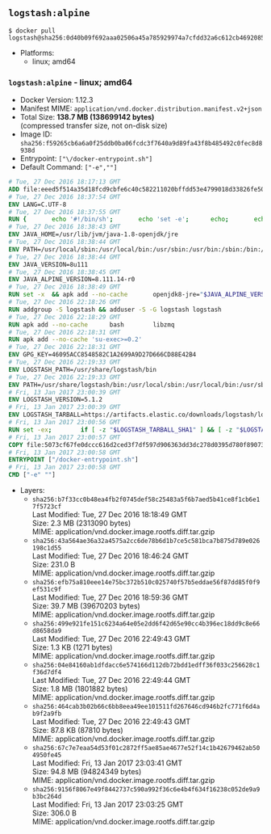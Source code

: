 ## `logstash:alpine`

```console
$ docker pull logstash@sha256:0d40b09f692aaa02506a45a785929974a7cfdd32a6c612cb469208596daabdb7
```

-	Platforms:
	-	linux; amd64

### `logstash:alpine` - linux; amd64

-	Docker Version: 1.12.3
-	Manifest MIME: `application/vnd.docker.distribution.manifest.v2+json`
-	Total Size: **138.7 MB (138699142 bytes)**  
	(compressed transfer size, not on-disk size)
-	Image ID: `sha256:f59265cb6a6a0f25ddb0ba06fcdc3f7640a9d89fa43f8b485492c0fec8d8938d`
-	Entrypoint: `["\/docker-entrypoint.sh"]`
-	Default Command: `["-e",""]`

```dockerfile
# Tue, 27 Dec 2016 18:17:13 GMT
ADD file:eeed5f514a35d18fcd9cbfe6c40c582211020bffdd53e4799018d33826fe5067 in / 
# Tue, 27 Dec 2016 18:37:54 GMT
ENV LANG=C.UTF-8
# Tue, 27 Dec 2016 18:37:55 GMT
RUN { 		echo '#!/bin/sh'; 		echo 'set -e'; 		echo; 		echo 'dirname "$(dirname "$(readlink -f "$(which javac || which java)")")"'; 	} > /usr/local/bin/docker-java-home 	&& chmod +x /usr/local/bin/docker-java-home
# Tue, 27 Dec 2016 18:38:43 GMT
ENV JAVA_HOME=/usr/lib/jvm/java-1.8-openjdk/jre
# Tue, 27 Dec 2016 18:38:44 GMT
ENV PATH=/usr/local/sbin:/usr/local/bin:/usr/sbin:/usr/bin:/sbin:/bin:/usr/lib/jvm/java-1.8-openjdk/jre/bin:/usr/lib/jvm/java-1.8-openjdk/bin
# Tue, 27 Dec 2016 18:38:44 GMT
ENV JAVA_VERSION=8u111
# Tue, 27 Dec 2016 18:38:45 GMT
ENV JAVA_ALPINE_VERSION=8.111.14-r0
# Tue, 27 Dec 2016 18:38:49 GMT
RUN set -x 	&& apk add --no-cache 		openjdk8-jre="$JAVA_ALPINE_VERSION" 	&& [ "$JAVA_HOME" = "$(docker-java-home)" ]
# Tue, 27 Dec 2016 22:18:26 GMT
RUN addgroup -S logstash && adduser -S -G logstash logstash
# Tue, 27 Dec 2016 22:18:29 GMT
RUN apk add --no-cache 		bash 		libzmq
# Tue, 27 Dec 2016 22:18:31 GMT
RUN apk add --no-cache 'su-exec>=0.2'
# Tue, 27 Dec 2016 22:18:31 GMT
ENV GPG_KEY=46095ACC8548582C1A2699A9D27D666CD88E42B4
# Tue, 27 Dec 2016 22:19:33 GMT
ENV LOGSTASH_PATH=/usr/share/logstash/bin
# Tue, 27 Dec 2016 22:19:33 GMT
ENV PATH=/usr/share/logstash/bin:/usr/local/sbin:/usr/local/bin:/usr/sbin:/usr/bin:/sbin:/bin:/usr/lib/jvm/java-1.8-openjdk/jre/bin:/usr/lib/jvm/java-1.8-openjdk/bin
# Fri, 13 Jan 2017 23:00:39 GMT
ENV LOGSTASH_VERSION=5.1.2
# Fri, 13 Jan 2017 23:00:39 GMT
ENV LOGSTASH_TARBALL=https://artifacts.elastic.co/downloads/logstash/logstash-5.1.2.tar.gz LOGSTASH_TARBALL_ASC=https://artifacts.elastic.co/downloads/logstash/logstash-5.1.2.tar.gz.asc LOGSTASH_TARBALL_SHA1=dead2e06f74ab09f012ac34dfb18aafeaa7b08f0
# Fri, 13 Jan 2017 23:00:56 GMT
RUN set -ex; 		if [ -z "$LOGSTASH_TARBALL_SHA1" ] && [ -z "$LOGSTASH_TARBALL_ASC" ]; then 		echo >&2 'error: have neither a SHA1 _or_ a signature file -- cannot verify download!'; 		exit 1; 	fi; 		apk add --no-cache --virtual .fetch-deps 		ca-certificates 		gnupg 		openssl 		tar 	; 		wget -O logstash.tar.gz "$LOGSTASH_TARBALL"; 		if [ "$LOGSTASH_TARBALL_SHA1" ]; then 		echo "$LOGSTASH_TARBALL_SHA1 *logstash.tar.gz" | sha1sum -c -; 	fi; 		if [ "$LOGSTASH_TARBALL_ASC" ]; then 		wget -O logstash.tar.gz.asc "$LOGSTASH_TARBALL_ASC"; 		export GNUPGHOME="$(mktemp -d)"; 		gpg --keyserver ha.pool.sks-keyservers.net --recv-keys "$GPG_KEY"; 		gpg --batch --verify logstash.tar.gz.asc logstash.tar.gz; 		rm -r "$GNUPGHOME" logstash.tar.gz.asc; 	fi; 		dir="$(dirname "$LOGSTASH_PATH")"; 		mkdir -p "$dir"; 	tar -xf logstash.tar.gz --strip-components=1 -C "$dir"; 	rm logstash.tar.gz; 		apk del .fetch-deps; 		export LS_SETTINGS_DIR="$dir/config"; 	if [ -f "$LS_SETTINGS_DIR/log4j2.properties" ]; then 		cp "$LS_SETTINGS_DIR/log4j2.properties" "$LS_SETTINGS_DIR/log4j2.properties.dist"; 		truncate -s 0 "$LS_SETTINGS_DIR/log4j2.properties"; 	fi; 		for userDir in 		"$dir/config" 		"$dir/data" 	; do 		if [ -d "$userDir" ]; then 			chown -R logstash:logstash "$userDir"; 		fi; 	done; 		logstash --version
# Fri, 13 Jan 2017 23:00:57 GMT
COPY file:5073cf67fe0dccc616d2ced3f7df597d906363dd3dc278d0395d780f89073ce8 in / 
# Fri, 13 Jan 2017 23:00:58 GMT
ENTRYPOINT ["/docker-entrypoint.sh"]
# Fri, 13 Jan 2017 23:00:58 GMT
CMD ["-e" ""]
```

-	Layers:
	-	`sha256:b7f33cc0b48ea4fb2f0745def58c25483a5f6b7aed5b41ce8f1cb6e17f5723cf`  
		Last Modified: Tue, 27 Dec 2016 18:18:49 GMT  
		Size: 2.3 MB (2313090 bytes)  
		MIME: application/vnd.docker.image.rootfs.diff.tar.gzip
	-	`sha256:43a564ae36a32a4575a2cc6de78b6d1b7ce5c581bca7b875d789e026198c1d55`  
		Last Modified: Tue, 27 Dec 2016 18:46:24 GMT  
		Size: 231.0 B  
		MIME: application/vnd.docker.image.rootfs.diff.tar.gzip
	-	`sha256:efb75a810eee14e75bc372b510c025740f57b5eddae56f87dd85f0f9ef531c9f`  
		Last Modified: Tue, 27 Dec 2016 18:59:36 GMT  
		Size: 39.7 MB (39670203 bytes)  
		MIME: application/vnd.docker.image.rootfs.diff.tar.gzip
	-	`sha256:499e921fe151c6234a64e05e2dd6f42d65e90cc4b396ec18dd9c8e66d8658da9`  
		Last Modified: Tue, 27 Dec 2016 22:49:43 GMT  
		Size: 1.3 KB (1271 bytes)  
		MIME: application/vnd.docker.image.rootfs.diff.tar.gzip
	-	`sha256:04e84160ab1dfdacc6e574166d112db72bdd1edff36f033c256628c1f36d7df4`  
		Last Modified: Tue, 27 Dec 2016 22:49:44 GMT  
		Size: 1.8 MB (1801882 bytes)  
		MIME: application/vnd.docker.image.rootfs.diff.tar.gzip
	-	`sha256:464cab3b02b66c6bb8eea49ee101511fd267646cd946b2fc771f6d4ab9f2a9fb`  
		Last Modified: Tue, 27 Dec 2016 22:49:43 GMT  
		Size: 87.8 KB (87810 bytes)  
		MIME: application/vnd.docker.image.rootfs.diff.tar.gzip
	-	`sha256:67c7e7eaa54d53f01c2872ff5ae85ae4677e52f14c1b42679462ab504950fe45`  
		Last Modified: Fri, 13 Jan 2017 23:03:41 GMT  
		Size: 94.8 MB (94824349 bytes)  
		MIME: application/vnd.docker.image.rootfs.diff.tar.gzip
	-	`sha256:9156f8067e49f8442737c590a992f36c6e4b4f634f16238c052de9a9b3bc264d`  
		Last Modified: Fri, 13 Jan 2017 23:03:25 GMT  
		Size: 306.0 B  
		MIME: application/vnd.docker.image.rootfs.diff.tar.gzip
